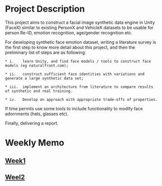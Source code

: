 # Project Description

This project aims to construct a facial image synthetic data engine in Unity (FaceX) similar to existing PersonX and VehicleX datasets to be usable for person Re-ID, emotion recognition, age/gender recognition etc. 

For developing synthetic face emotion dataset, writing a literature survey is the first step to know more detail about this project, and then the preliminary list of steps are as following:  

    * i.	learn Unity, and find face models / tools to construct face models (eg naturalfront.com); 

    * ii.	construct sufficient face identities with variations and generate a large synthetic data set;

    * iii.	implement an architecture from literature to compare results of synthetic and real training.

    * iv.	Develop an approach with appropriate trade-offs of properties.

If time permits use some tools to include functionality to modify face adornments (hats, glasses etc).

Finally, delivering a report.

# Weekly Memo

## [Week1](./Memo/Introduction.md)
## [Weel2](./Memo/Week2.md)
